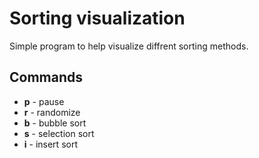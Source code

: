 # Sorting visualization

Simple program to help visualize diffrent sorting methods.

## Commands

* **p** - pause
* **r** - randomize
* **b** - bubble sort
* **s** - selection sort
* **i** - insert sort